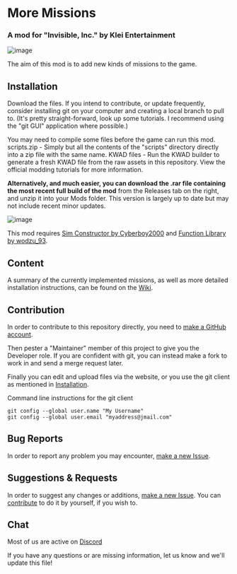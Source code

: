 # More Missions
### A mod for "Invisible, Inc." by Klei Entertainment

![image](https://user-images.githubusercontent.com/39839566/118555716-4445c300-b763-11eb-8bbe-54644bf5ad2c.png)

The aim of this mod is to add new kinds of missions to the game. 

## Installation

Download the files. If you intend to contribute, or update frequently, consider installing git on your computer and creating a local branch to pull to. (It's pretty straight-forward, look up some tutorials. I recommend using the "git GUI" application where possible.)

You may need to compile some files before the game can run this mod.
scripts.zip - Simply but all the contents of the "scripts" directory directly into a zip file with the same name.
KWAD files - Run the KWAD builder to generate a fresh KWAD file from the raw assets in this repository. View the official modding tutorials for more information.

**Alternatively, and much easier, you can download the .rar file containing the most recent full build of the mod** from the Releases tab on the right, and unzip it into your Mods folder. This version is largely up to date but may not include recent minor updates.

![image](https://user-images.githubusercontent.com/39839566/117757618-b3319200-b220-11eb-8001-c416c9df1233.png)

This mod requires [Sim Constructor by Cyberboy2000](https://steamcommunity.com/workshop/filedetails/?id=580661011) and [Function Library by wodzu_93](https://steamcommunity.com/sharedfiles/filedetails/?id=1745350836).

## Content

A summary of the currently implemented missions, as well as more detailed installation instructions, can be found on the [Wiki](https://github.com/Mobbstar/InvisibleInc-MoreMissions/wiki).

## Contribution

In order to contribute to this repository directly, you need to [make a GitHub account](https://github.com/login).

Then pester a "Maintainer" member of this project to give you the Developer role.
If you are confident with git, you can instead make a fork to work in and send a merge request later.

Finally you can edit and upload files via the website, or you use the git client as mentioned in [Installation](#Installation).

Command line instructions for the git client

```
git config --global user.name "My Username"
git config --global user.email "myaddress@jmail.com"
```

## Bug Reports

In order to report any problem you may encounter, [make a new Issue][issues].

## Suggestions & Requests

In order to suggest any changes or additions, [make a new Issue][issues]. You can [contribute](#Contribution) to do it by yourself, if you wish to.

## Chat

Most of us are active on [Discord](https://discord.gg/aQrXEse)

If you have any questions or are missing information, let us know and we'll update this file!

[issues]: https://github.com/InvisibleInc-MoreMissions/issues
